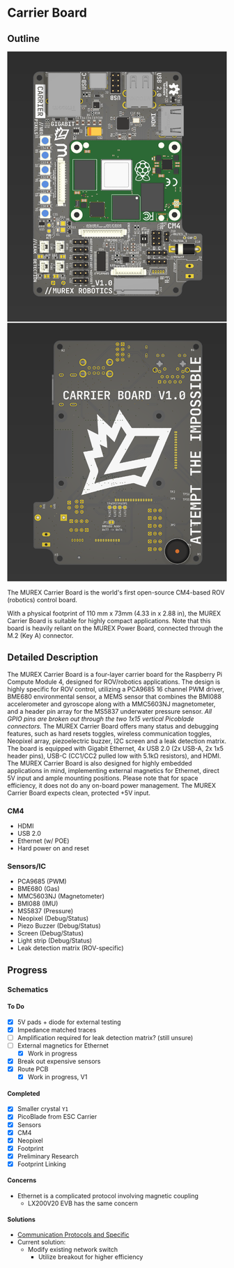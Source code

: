 # Carrier Board

## Outline

![Raytraced Render](../../img/carrier_front.png)
![Raytraced Render](../../img/carrier_back.png)

The MUREX Carrier Board is the world's first open-source CM4-based ROV (robotics) control board.

With a physical footprint of 110 mm x 73mm (4.33 in x 2.88 in), the MUREX Carrier Board is suitable for highly compact applications. Note that this board is heavily reliant on the MUREX Power Board, connected through the M.2 (Key A) connector.

## Detailed Description

The MUREX Carrier Board is a four-layer carrier board for the Raspberry Pi Compute Module 4, designed for ROV/robotics applications. The design is highly specific for ROV control, utilizing a PCA9685 16 channel PWM driver, BME680 environmental sensor, a MEMS sensor that combines the BMI088 accelerometer and gyroscope along with a MMC5603NJ magnetometer, and a header pin array for the MS5837 underwater pressure sensor. *All GPIO pins are broken out through the two 1x15 vertical Picoblade connectors.* The MUREX Carrier Board offers many status and debugging features, such as hard resets toggles, wireless communication toggles, Neopixel array, piezoelectric buzzer, I2C screen and a leak detection matrix. The board is equipped with Gigabit Ethernet, 4x USB 2.0 (2x USB-A, 2x 1x5 header pins), USB-C (CC1/CC2 pulled low with 5.1kΩ resistors), and HDMI. The MUREX Carrier Board is also designed for highly embedded applications in mind, implementing external magnetics for Ethernet, direct 5V input and ample mounting positions. Please note that for space efficiency, it does not do any on-board power management. The MUREX Carrier Board expects clean, protected +5V input.

### CM4

- HDMI
- USB 2.0
- Ethernet (w/ POE)
- Hard power on and reset

### Sensors/IC

- PCA9685 (PWM)
- BME680 (Gas)
- MMC5603NJ (Magnetometer)
- BMI088 (IMU)
- MS5837 (Pressure)
- Neopixel (Debug/Status)
- Piezo Buzzer (Debug/Status)
- Screen (Debug/Status)
- Light strip (Debug/Status)
- Leak detection matrix (ROV-specific)

## Progress

### Schematics

#### To Do

- [X] 5V pads + diode for external testing
- [X] Impedance matched traces
- [ ] Amplification required for leak detection matrix? (still unsure)
- [ ] External magnetics for Ethernet
  - [X] Work in progress
- [X] Break out expensive sensors
- [X] Route PCB
  - [X] Work in progress, V1

#### Completed

- [X] Smaller crystal `Y1`
- [X] PicoBlade from ESC Carrier
- [X] Sensors
- [X] CM4
- [X] Neopixel
- [X] Footprint
- [X] Preliminary Research
- [X] Footprint Linking

#### Concerns

- Ethernet is a complicated protocol involving magnetic coupling
  - LX200V20 EVB has the same concern

#### Solutions

- [Communication Protocols and Specific](../../prog/communication.md)
- Current solution:
  - Modify existing network switch
    - Utilize breakout for higher efficiency